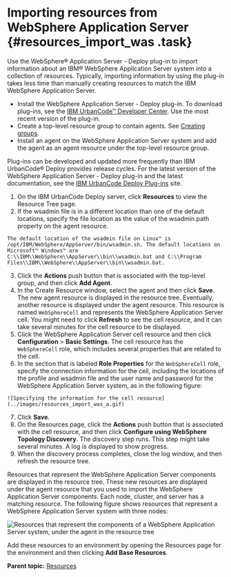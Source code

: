 # Importing resources from WebSphere Application Server {#resources_import_was .task}

Use the WebSphere® Application Server - Deploy plug-in to import information about an IBM® WebSphere Application Server system into a collection of resources. Typically, importing information by using the plug-in takes less time than manually creating resources to match the IBM WebSphere Application Server.

-   Install the WebSphere Application Server - Deploy plug-in. To download plug-ins, see the [IBM UrbanCode™ Developer Center](https://developer.ibm.com/urbancode/plugins/ibm-urbancode-deploy/). Use the most recent version of the plug-in.
-   Create a top-level resource group to contain agents. See [Creating groups](resources_createGroup.md).
-   Install an agent on the WebSphere Application Server system and add the agent as an agent resource under the top-level resource group.

Plug-ins can be developed and updated more frequently than IBM UrbanCode® Deploy provides release cycles. For the latest version of the WebSphere Application Server - Deploy plug-in and the latest documentation, see the [IBM UrbanCode Deploy Plug-ins](https://developer.ibm.com/urbancode/plugins/ibm-urbancode-deploy) site.

1.   On the IBM UrbanCode Deploy server, click **Resources** to view the Resource Tree page. 
2.   If the wsadmin file is in a different location than one of the default locations, specify the file location as the value of the wsadmin.path property on the agent resource. 

    The default location of the wsadmin file on Linux™ is /opt/IBM/WebSphere/AppServer/bin/wsadmin.sh. The default locations on Microsoft™ Windows™ are C:\\IBM\\WebSphere\\AppServer\\bin\\wsadmin.bat and C:\\Program Files\\IBM\\WebSphere\\AppServer\\bin\\wsadmin.bat.

3.   Click the **Actions** push button that is associated with the top-level group, and then click **Add Agent**. 
4.   In the Create Resource window, select the agent and then click **Save**. The new agent resource is displayed in the resource tree. Eventually, another resource is displayed under the agent resource. This resource is named `WebSphereCell` and represents the WebSphere Application Server cell. You might need to click **Refresh** to see the cell resource, and it can take several minutes for the cell resource to be displayed.
5.   Click the WebSphere Application Server cell resource and then click **Configuration** \> **Basic Settings**. The cell resource has the `WebSphereCell` role, which includes several properties that are related to the cell.
6.   In the section that is labeled **Role Properties** for the `WebSphereCell` role, specify the connection information for the cell, including the locations of the profile and wsadmin file and the user name and password for the WebSphere Application Server system, as in the following figure: 

    ![Specifying the information for the cell resource](../images/resources_import_was_a.gif)

7.   Click **Save**. 
8.   On the Resources page, click the **Actions** push button that is associated with the cell resource, and then click **Configure using WebSphere Topology Discovery**. The discovery step runs. This step might take several minutes. A log is displayed to show progress.
9.   When the discovery process completes, close the log window, and then refresh the resource tree. 

Resources that represent the WebSphere Application Server components are displayed in the resource tree. These new resources are displayed under the agent resource that you used to import the WebSphere Application Server components. Each node, cluster, and server has a matching resource. The following figure shows resources that represent a WebSphere Application Server system with three nodes:

![Resources that represent the components of a WebSphere Application Server system, under the agent in the resource tree](../images/resources_import_was_c.gif)

Add these resources to an environment by opening the Resources page for the environment and then clicking **Add Base Resources**.

**Parent topic:** [Resources](../topics/resources_ch.md)

